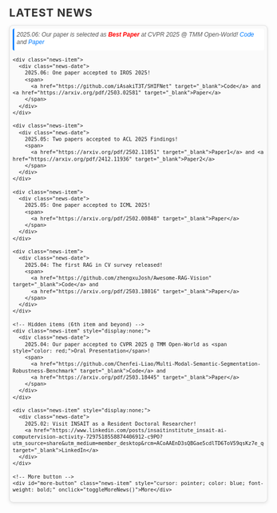<html lang="en">
<head>
  <meta charset="UTF-8">
  <meta name="viewport" content="width=device-width, initial-scale=1.0">
  <style>
    /* Container styles */
    .news-container {
      width: 100%;
      border: 1px solid #e0e0e0;
      border-radius: 8px;
      padding: 6px;
      font-family: 'Arial', sans-serif;
      font-size: 12px;
      line-height: 1.3;
      background-color: #fafafa;
      box-shadow: 0px 2px 6px rgba(0, 0, 0, 0.1);
    }

    /* Hover effect for container */
    .news-container:hover {
      border-color: #007bff;
      box-shadow: 0px 2px 8px rgba(0, 123, 255, 0.2);
    }

    /* News item styles */
    .news-item {
      margin-bottom: 4px;
      padding: 5px;
      background-color: #ffffff;
      border-left: 3px solid #007bff;
      border-radius: 4px;
      transition: all 0.2s ease;
      cursor: pointer;
    }

    /* Hover effect for news item */
    .news-item:hover {
      background-color: #e0f7fa;
      transform: translateX(3px);
    }

    /* Date styling */
    .news-date {
      font-style: italic;
      color: #555;
      margin-bottom: 3px;
    }

    /* Header styles */
    h3 {
      font-size: 22px;
      color: #333;
      font-weight: bold;
      margin-bottom: 12px;
      text-transform: uppercase;
      letter-spacing: 1px;
    }

    /* Link styles */
    a {
      color: #007bff;
      text-decoration: none;
      transition: color 0.2s ease;
      font-size: inherit;
    }

    a:hover {
      color: #0056b3;
    }
  </style>
</head>
<body>

  <h3>Latest News</h3>
  <div class="news-container">
    <!-- Display the first 5 items -->
    <div class="news-item">
      <div class="news-date">
        2025.06: Our paper is selected as <span style="color: red; font-weight: bold;">Best Paper</span> at CVPR 2025 @ TMM Open-World!
        <span>
          <a href="https://github.com/Chenfei-Liao/Multi-Modal-Semantic-Segmentation-Robustness-Benchmark" target="_blank">Code</a> and 
          <a href="https://arxiv.org/pdf/2503.18445" target="_blank">Paper</a>
        </span>
      </div>
    </div>
    
    <div class="news-item">
      <div class="news-date">
        2025.06: One paper accepted to IROS 2025!
        <span>
          <a href="https://github.com/iAsakiT3T/SHIFNet" target="_blank">Code</a> and <a href="https://arxiv.org/pdf/2503.02581" target="_blank">Paper</a>
        </span>
      </div>
    </div>
    
    <div class="news-item">
      <div class="news-date">
        2025.05: Two papers accepted to ACL 2025 Findings!
        <span>
          <a href="https://arxiv.org/pdf/2502.11051" target="_blank">Paper1</a> and <a href="https://arxiv.org/pdf/2412.11936" target="_blank">Paper2</a>
        </span>
      </div>
    </div>
    
    <div class="news-item">
      <div class="news-date">
        2025.05: One paper accepted to ICML 2025!
        <span>
          <a href="https://arxiv.org/pdf/2502.00848" target="_blank">Paper</a>
        </span>
      </div>
    </div>
    
    <div class="news-item">
      <div class="news-date">
        2025.04: The first RAG in CV survey released!
        <span>
          <a href="https://github.com/zhengxuJosh/Awesome-RAG-Vision" target="_blank">Code</a> and 
          <a href="https://arxiv.org/pdf/2503.18016" target="_blank">Paper</a>
        </span>
      </div>
    </div>

    <!-- Hidden items (6th item and beyond) -->
    <div class="news-item" style="display:none;">
      <div class="news-date">
        2025.04: Our paper accepted to CVPR 2025 @ TMM Open-World as <span style="color: red;">Oral Presentation</span>!
        <span>
          <a href="https://github.com/Chenfei-Liao/Multi-Modal-Semantic-Segmentation-Robustness-Benchmark" target="_blank">Code</a> and 
          <a href="https://arxiv.org/pdf/2503.18445" target="_blank">Paper</a>
        </span>
      </div>
    </div>

    <div class="news-item" style="display:none;">
      <div class="news-date">
        2025.02: Visit INSAIT as a Resident Doctoral Researcher! 
        <a href="https://www.linkedin.com/posts/insaitinstitute_insait-ai-computervision-activity-7297518558874406912-c9PO?utm_source=share&utm_medium=member_desktop&rcm=ACoAAEnD3sQBGae5cdlTD6ToV59qsKz7e_q4uk8" target="_blank">LinkedIn</a>
      </div>
    </div>

    <!-- More button -->
    <div id="more-button" class="news-item" style="cursor: pointer; color: blue; font-weight: bold;" onclick="toggleMoreNews()">More</div>
  </div>

  <script>
    // Toggle the visibility of additional news items
    function toggleMoreNews() {
      var hiddenItems = document.querySelectorAll(".news-item[style='display:none;']");
      var moreButton = document.getElementById("more-button");

      hiddenItems.forEach(function(item) {
        item.style.display = (item.style.display === "none" || item.style.display === "") ? "block" : "none";
      });

      // Change the button text to 'Less' when items are visible
      if (hiddenItems[0].style.display === "block") {
        moreButton.innerHTML = "Less";
      } else {
        moreButton.innerHTML = "More";
      }
    }
  </script>

</body>
</html>
